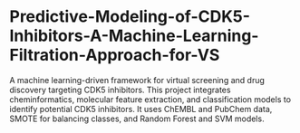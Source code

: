 # Predictive-Modeling-of-CDK5-Inhibitors-A-Machine-Learning-Filtration-Approach-for-VS
A machine learning-driven framework for virtual screening and drug discovery targeting CDK5 inhibitors. This project integrates cheminformatics, molecular feature extraction, and classification models to identify potential CDK5 inhibitors. It uses ChEMBL and PubChem data, SMOTE for balancing classes, and Random Forest and SVM models.
